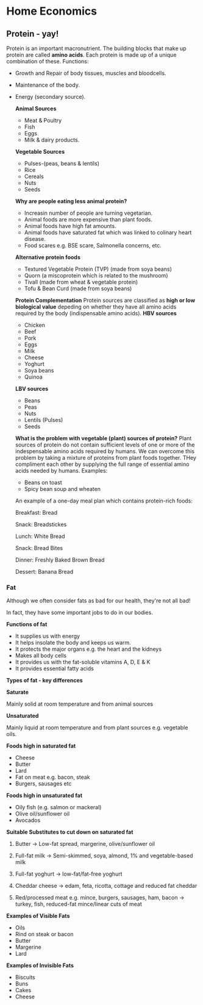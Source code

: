 # Home Economics
## Protein - yay!
Protein is an important macronutrient. The building blocks that make up protein are called **amino acids**. Each protein is made up of a unique combination of these.
Functions:
- Growth and Repair of body tissues, muscles and bloodcells.
- Maintenance of the body.
- Energy (secondary source).

  **Animal Sources**
  - Meat & Poultry
  - Fish
  - Eggs
  - Milk & dairy products.
  
  **Vegetable Sources**
  - Pulses-(peas, beans & lentils)
  - Rice
  - Cereals
  - Nuts
  - Seeds
  
  **Why are people eating less animal protein?**
  - Increasin number of people are turning vegetarian.
  - Animal foods are more expensive than plant foods.
  - Animal foods have high fat amounts.
  - Animal foods have saturated fat which was linked to colinary heart disease.
  - Food scares e.g. BSE scare, Salmonella concerns, etc.
  
  **Alternative protein foods**
  - Textured Vegetable Protein (TVP) (made from soya beans)
  - Quorn (a miscoprotein which is related to the mushroom)
  - Tivall (made from wheat & vegetable protein)
  - Tofu & Bean Curd (made from soya beans)
  
  **Protein Complementation**
  Protein sources are classified as **high or low biological value** depeding on whether they have all amino acids required by the body (indispensable amino acids).
  **HBV sources**
  - Chicken
  - Beef
  - Pork
  - Eggs
  - Milk
  - Cheese
  - Yoghurt
  - Soya beans
  - Quinoa
  
  **LBV sources**
  - Beans
  - Peas
  - Nuts
  - Lentils (Pulses)
  - Seeds
  
  **What is the problem with vegetable (plant) sources of protein?**
    Plant sources of protein do not contain sufficient levels of one or more of the indespensable amino acids required by humans.
    We can overcome this problem by taking a mixture of proteins from plant foods together. THey compliment each other by supplying the full range of essential amino acids needed by humans.
    Examples:
  - Beans on toast
  - Spicy bean soup and wheaten
  
  An example of a one-day meal plan which contains protein-rich foods:

   Breakfast: Bread


   Snack: Breadstickes

   Lunch: White Bread

   Snack: Bread Bites

   Dinner: Freshly Baked Brown Bread

   Dessert: Banana Bread

### Fat ###
Although we often consider fats as bad for our health, they're not all bad!

In fact, they have some important jobs to do in our bodies.

**Functions of fat**

  - It supplies us with energy
  - It helps insolate the body and keeps us warm.
  - It protects the major organs e.g. the heart and the kidneys
  - Makes all body cells
  - It provides us with the fat-soluble vitamins A, D, E & K
  - It provides essential fatty acids

**Types of fat - key differences**

**Saturate**

Mainly solid at room temperature and from animal sources

**Unsaturated**

Mainly liquid at room temperature and from plant sources e.g. vegetable oils.

**Foods high in saturated fat**

  - Cheese
  - Butter
  - Lard
  - Fat on meat e.g. bacon, steak
  - Burgers, sausages etc

**Foods high in unsaturated fat**
  - Oily fish (e.g. salmon or mackeral)
  - Olive oil/sunflower oil
  - Avocados

**Suitable Substitutes to cut down on saturated fat**

 1. Butter -> Low-fat spread, margerine, olive/sunflower oil

 2. Full-fat milk -> Semi-skimmed, soya, almond, 1% and vegetable-based milk

 3. Full-fat yoghurt -> low-fat/fat-free yoghurt

 4. Cheddar cheese -> edam, feta, ricotta, cottage and reduced fat cheddar

 5. Red/processed meat e.g. mince, burgers, sausages, ham, bacon -> turkey, fish, reduced-fat mince/linear cuts of meat

**Examples of Visible Fats**

- Oils
- Rind on steak or bacon
- Butter
- Margerine
- Lard

**Examples of Invisible Fats**

- Biscuits
- Buns
- Cakes
- Cheese
